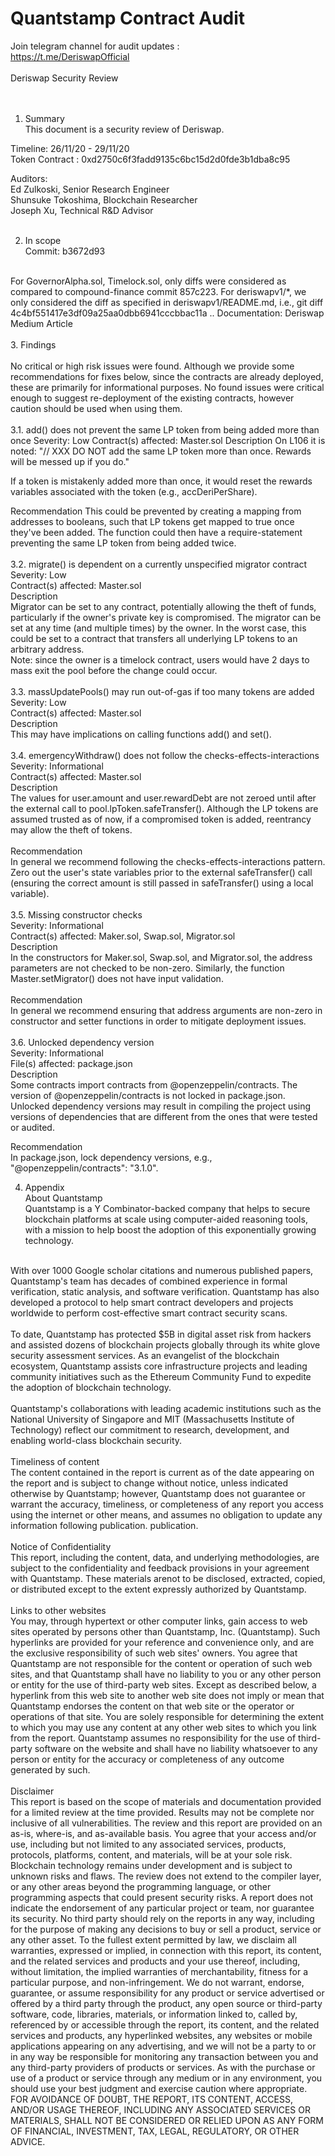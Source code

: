 # Quantstamp Contract Audit

Join telegram channel for audit updates : <br>
https://t.me/DeriswapOfficial
<br>
<br>
Deriswap Security Review<br>
<br>
<br>
1. Summary<br>
This document is a security review of Deriswap.<br>

Timeline: 26/11/20 - 29/11/20<br>
Token Contract : 0xd2750c6f3fadd9135c6bc15d2d0fde3b1dba8c95

Auditors:<br>
Ed Zulkoski, Senior Research Engineer<br>
Shunsuke Tokoshima, Blockchain Researcher<br>
Joseph Xu, Technical R&D Advisor<br>
<br>

2. In scope<br>
Commit: b3672d93<br>
<br>
For GovernorAlpha.sol, Timelock.sol, only diffs were considered as compared to compound-finance commit 857c223.
For deriswapv1/*, we only considered the diff as specified in deriswapv1/README.md, i.e., git diff 4c4bf551417e3df09a25aa0dbb6941cccbbac11a ..
Documentation: Deriswap Medium Article<br>
<br>
3. Findings<br>
<br>
No critical or high risk issues were found. Although we provide some recommendations for fixes below, since the contracts are already deployed, these are primarily for informational purposes. No found issues were critical enough to suggest re-deployment of the existing contracts, however caution should be used when using them.<br>
<br>
3.1. add() does not prevent the same LP token from being added more than once
Severity: Low
Contract(s) affected: Master.sol
Description
On L106 it is noted: "// XXX DO NOT add the same LP token more than once. Rewards will be messed up if you do."

If a token is mistakenly added more than once, it would reset the rewards variables associated with the token (e.g., accDeriPerShare).

Recommendation
This could be prevented by creating a mapping from addresses to booleans, such that LP tokens get mapped to true once they've been added. The function could then have a require-statement preventing the same LP token from being added twice.<br>
<br>
3.2. migrate() is dependent on a currently unspecified migrator contract<br>
Severity: Low<br>
Contract(s) affected: Master.sol<br>
Description<br>
Migrator can be set to any contract, potentially allowing the theft of funds, particularly if the owner's private key is compromised. The migrator can be set at any time (and multiple times) by the owner. In the worst case, this could be set to a contract that transfers all underlying LP tokens to an arbitrary address.
<br>
Note: since the owner is a timelock contract, users would have 2 days to mass exit the pool before the change could occur.<br>
<br>
3.3. massUpdatePools() may run out-of-gas if too many tokens are added<br>
Severity: Low<br>
Contract(s) affected: Master.sol<br>
Description<br>
This may have implications on calling functions add() and set().<br>
<br>
3.4. emergencyWithdraw() does not follow the checks-effects-interactions<br>
Severity: Informational<br>
Contract(s) affected: Master.sol<br>
Description<br>
The values for user.amount and user.rewardDebt are not zeroed until after the external call to pool.lpToken.safeTransfer(). Although the LP tokens are assumed trusted as of now, if a compromised token is added, reentrancy may allow the theft of tokens.<br>
<br>
Recommendation<br>
In general we recommend following the checks-effects-interactions pattern. Zero out the user's state variables prior to the external safeTransfer() call (ensuring the correct amount is still passed in safeTransfer() using a local variable).<br>
<br>
3.5. Missing constructor checks<br>
Severity: Informational<br>
Contract(s) affected: Maker.sol, Swap.sol, Migrator.sol<br>
Description<br>
In the constructors for Maker.sol, Swap.sol, and Migrator.sol, the address parameters are not checked to be non-zero. Similarly, the function Master.setMigrator() does not have input validation.<br>
<br>
Recommendation<br>
In general we recommend ensuring that address arguments are non-zero in constructor and setter functions in order to mitigate deployment issues.<br>
<br>
3.6. Unlocked dependency version<br>
Severity: Informational<br>
File(s) affected: package.json<br>
Description<br>
Some contracts import contracts from @openzeppelin/contracts. The version of @openzeppelin/contracts is not locked in package.json. Unlocked dependency versions may result in compiling the project using versions of dependencies that are different from the ones that were tested or audited.<br>

Recommendation<br>
In package.json, lock dependency versions, e.g., "@openzeppelin/contracts": "3.1.0".<br>

4. Appendix<br>
About Quantstamp<br>
Quantstamp is a Y Combinator-backed company that helps to secure blockchain platforms at scale using computer-aided reasoning tools, with a mission to help boost the adoption of this exponentially growing technology.<br>
<br>
With over 1000 Google scholar citations and numerous published papers, Quantstamp's team has decades of combined experience in formal verification, static analysis, and software verification. Quantstamp has also developed a protocol to help smart contract developers and projects worldwide to perform cost-effective smart contract security scans.<br>
<br>
To date, Quantstamp has protected $5B in digital asset risk from hackers and assisted dozens of blockchain projects globally through its white glove security assessment services. As an evangelist of the blockchain ecosystem, Quantstamp assists core infrastructure projects and leading community initiatives such as the Ethereum Community Fund to expedite the adoption of blockchain technology.<br>
<br>
Quantstamp's collaborations with leading academic institutions such as the National University of Singapore and MIT (Massachusetts Institute of Technology) reflect our commitment to research, development, and enabling world-class blockchain security.<br>
<br>
Timeliness of content<br>
The content contained in the report is current as of the date appearing on the report and is subject to change without notice, unless indicated otherwise by Quantstamp; however, Quantstamp does not guarantee or warrant the accuracy, timeliness, or completeness of any report you access using the internet or other means, and assumes no obligation to update any information following publication. publication.<br>
<br>
Notice of Confidentiality<br>
This report, including the content, data, and underlying methodologies, are subject to the confidentiality and feedback provisions in your agreement with Quantstamp. These materials arenot to be disclosed, extracted, copied, or distributed except to the extent expressly authorized by Quantstamp.<br>
<br>
Links to other websites<br>
You may, through hypertext or other computer links, gain access to web sites operated by persons other than Quantstamp, Inc. (Quantstamp). Such hyperlinks are provided for your reference and convenience only, and are the exclusive responsibility of such web sites' owners. You agree that Quantstamp are not responsible for the content or operation of such web sites, and that Quantstamp shall have no liability to you or any other person or entity for the use of third-party web sites. Except as described below, a hyperlink from this web site to another web site does not imply or mean that Quantstamp endorses the content on that web site or the operator or operations of that site. You are solely responsible for determining the extent to which you may use any content at any other web sites to which you link from the report. Quantstamp assumes no responsibility for the use of third-party software on the website and shall have no liability whatsoever to any person or entity for the accuracy or completeness of any outcome generated by such.<br>
<br>
Disclaimer<br>
This report is based on the scope of materials and documentation provided for a limited review at the time provided. Results may not be complete nor inclusive of all vulnerabilities. The review and this report are provided on an as-is, where-is, and as-available basis. You agree that your access and/or use, including but not limited to any associated services, products, protocols, platforms, content, and materials, will be at your sole risk. Blockchain technology remains under development and is subject to unknown risks and flaws. The review does not extend to the compiler layer, or any other areas beyond the programming language, or other programming aspects that could present security risks. A report does not indicate the endorsement of any particular project or team, nor guarantee its security. No third party should rely on the reports in any way, including for the purpose of making any decisions to buy or sell a product, service or any other asset. To the fullest extent permitted by law, we disclaim all warranties, expressed or implied, in connection with this report, its content, and the related services and products and your use thereof, including, without limitation, the implied warranties of merchantability, fitness for a particular purpose, and non-infringement. We do not warrant, endorse, guarantee, or assume responsibility for any product or service advertised or offered by a third party through the product, any open source or third-party software, code, libraries, materials, or information linked to, called by, referenced by or accessible through the report, its content, and the related services and products, any hyperlinked websites, any websites or mobile applications appearing on any advertising, and we will not be a party to or in any way be responsible for monitoring any transaction between you and any third-party providers of products or services. As with the purchase or use of a product or service through any medium or in any environment, you should use your best judgment and exercise caution where appropriate. FOR AVOIDANCE OF DOUBT, THE REPORT, ITS CONTENT, ACCESS, AND/OR USAGE THEREOF, INCLUDING ANY ASSOCIATED SERVICES OR MATERIALS, SHALL NOT BE CONSIDERED OR RELIED UPON AS ANY FORM OF FINANCIAL, INVESTMENT, TAX, LEGAL, REGULATORY, OR OTHER ADVICE.
